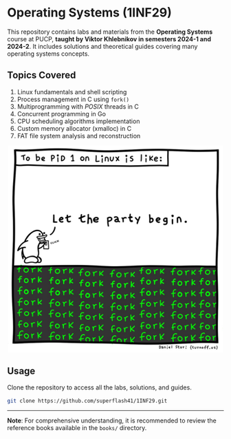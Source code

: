 # Operating Systems (1INF29)

This repository contains labs and materials from the **Operating Systems** course at PUCP, **taught by Viktor Khlebnikov in semesters 2024-1 and 2024-2**. It includes solutions and theoretical guides covering many operating systems concepts.

## Topics Covered

1. Linux fundamentals and shell scripting
2. Process management in C using `fork()`
3. Multiprogramming with _POSIX_ threads in C
4. Concurrent programming in Go
5. CPU scheduling algorithms implementation
6. Custom memory allocator (xmalloc) in C
7. FAT file system analysis and reconstruction

<img src="labs/lab1/242/assets/pid-1.jpeg" width="500" style="display: block; margin: 0 auto;" />

## Usage

Clone the repository to access all the labs, solutions, and guides.

```bash
git clone https://github.com/superflash41/1INF29.git
```

---

**Note**: For comprehensive understanding, it is recommended to review the reference books available in the `books/` directory.
